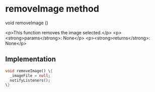 


# removeImage method








void removeImage
()





\<p\>This function removes the image selected.\</p\>
\<p\>\<strong\>params\</strong\>:
  None\</p\>
\<p\>\<strong\>returns\</strong\>:
  None\</p\>



## Implementation

```dart
void removeImage() \{
  _imageFile = null;
  notifyListeners();
\}
```







